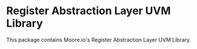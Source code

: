 # Register Abstraction Layer UVM Library
This package contains Moore.io's Register Abstraction Layer UVM Library.
